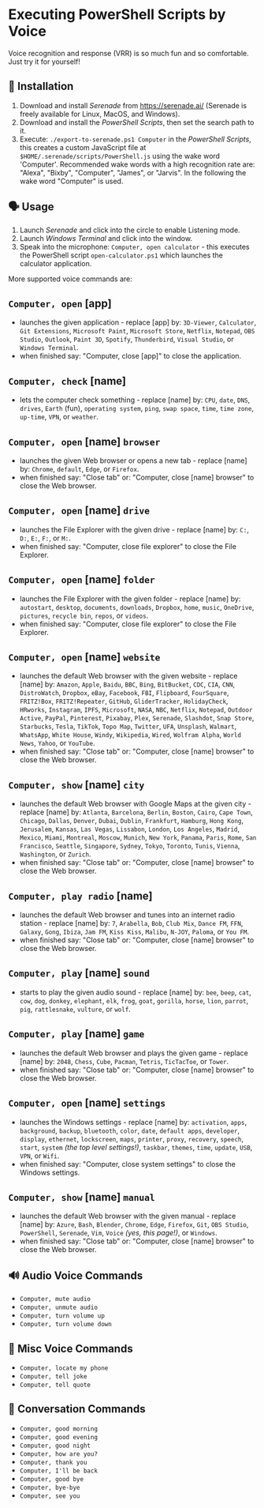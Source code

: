 Executing PowerShell Scripts by Voice
=====================================
Voice recognition and response (VRR) is so much fun and so comfortable. Just try it for yourself!


🔧 Installation
--------------
1. Download and install *Serenade* from https://serenade.ai/ (Serenade is freely available for Linux, MacOS, and Windows).
2. Download and install the *PowerShell Scripts*, then set the search path to it.
3. Execute: `./export-to-serenade.ps1 Computer` in the *PowerShell Scripts*, this creates a custom JavaScript file at `$HOME/.serenade/scripts/PowerShell.js` using the wake word 'Computer'. Recommended wake words with a high recognition rate are: "Alexa", "Bixby", "Computer", "James", or "Jarvis". In the following the wake word "Computer" is used.


🗣 Usage
-------
1. Launch *Serenade* and click into the circle to enable Listening mode.
2. Launch *Windows Terminal* and click into the window.
3. Speak into the microphone: `Computer, open calculator` - this executes the PowerShell script `open-calculator.ps1` which launches the calculator application.

More supported voice commands are:

`Computer, open` [app]
----------------------
* launches the given application - replace [app] by: `3D-Viewer`, `Calculator`, `Git Extensions`, `Microsoft Paint`, `Microsoft Store`, `Netflix`, `Notepad`, `OBS Studio`, `Outlook`, `Paint 3D`, `Spotify`, `Thunderbird`, `Visual Studio`, or `Windows Terminal`.
* when finished say: "Computer, close [app]" to close the application.

`Computer, check` [name]
------------------------
* lets the computer check something - replace [name] by: `CPU`, `date`, `DNS`, `drives`, `Earth` (fun), `operating system`, `ping`, `swap space`, `time`, `time zone`, `up-time`, `VPN`, or `weather`.

`Computer, open` [name] `browser`
---------------------------------
* launches the given Web browser or opens a new tab - replace [name] by: `Chrome`, `default`, `Edge`, or `Firefox`.
* when finished say: "Close tab" or: "Computer, close [name] browser" to close the Web browser.


`Computer, open` [name] `drive`
-------------------------------
* launches the File Explorer with the given drive - replace [name] by: `C:`, `D:`, `E:`, `F:`, or `M:`.
* when finished say: "Computer, close file explorer" to close the File Explorer.


`Computer, open` [name] `folder`
--------------------------------
* launches the File Explorer with the given folder - replace [name] by: `autostart`, `desktop`, `documents`, `downloads`, `Dropbox`, `home`, `music`, `OneDrive`, `pictures`, `recycle bin`, `repos`, or `videos`.
* when finished say: "Computer, close file explorer" to close the File Explorer.


`Computer, open` [name] `website`
---------------------------------
* launches the default Web browser with the given website - replace [name] by: `Amazon`, `Apple`, `Baidu`, `BBC`, `Bing`, `BitBucket`, `CDC`, `CIA`, `CNN`, `DistroWatch`, `Dropbox`, `eBay`, `Facebook`, `FBI`, `Flipboard`, `FourSquare`, `FRITZ!Box`, `FRITZ!Repeater`, `GitHub`, `GliderTracker`, `HolidayCheck`, `HRworks`, `Instagram`, `IPFS`, `Microsoft`, `NASA`, `NBC`, `Netflix`, `Notepad`, `Outdoor Active`, `PayPal`, `Pinterest`, `Pixabay`, `Plex`, `Serenade`, `Slashdot`, `Snap Store`, `Starbucks`, `Tesla`, `TikTok`, `Topo Map`, `Twitter`,  `UFA`, `Unsplash`, `Walmart`, `WhatsApp`, `White House`, `Windy`, `Wikipedia`, `Wired`, `Wolfram Alpha`, `World News`, `Yahoo`, or `YouTube`.
* when finished say: "Close tab" or: "Computer, close [name] browser" to close the Web browser.


`Computer, show` [name] `city`
------------------------------
* launches the default Web browser with Google Maps at the given city - replace [name] by: `Atlanta`, `Barcelona`, `Berlin`, `Boston`, `Cairo`, `Cape Town`, `Chicago`, `Dallas`, `Denver`, `Dubai`, `Dublin`, `Frankfurt`, `Hamburg`, `Hong Kong`, `Jerusalem`, `Kansas`, `Las Vegas`, `Lissabon`, `London`, `Los Angeles`, `Madrid`, `Mexico`, `Miami`, `Montreal`, `Moscow`, `Munich`, `New York`, `Panama`, `Paris`, `Rome`, `San Francisco`, `Seattle`, `Singapore`, `Sydney`, `Tokyo`, `Toronto`, `Tunis`, `Vienna`, `Washington`, or `Zurich`.
* when finished say: "Close tab" or: "Computer, close [name] browser" to close the Web browser.


`Computer, play radio` [name]
-----------------------------
* launches the default Web browser and tunes into an internet radio station - replace [name] by: `7`, `Arabella`, `Bob`, `Club Mix`, `Dance FM`, `FFN`, `Galaxy`, `Gong`, `Ibiza`, `Jam FM`, `Kiss Kiss`, `Malibu`, `N-JOY`, `Paloma`, or `You FM`.
* when finished say: "Close tab" or: "Computer, close [name] browser" to close the Web browser.


`Computer, play` [name] `sound`
-------------------------------
* starts to play the given audio sound - replace [name] by: `bee`, `beep`, `cat`, `cow`, `dog`, `donkey`, `elephant`, `elk`, `frog`, `goat`, `gorilla`, `horse`, `lion`, `parrot`, `pig`, `rattlesnake`, `vulture`, or `wolf`.


`Computer, play` [name] `game`
------------------------------
* launches the default Web browser and plays the given game - replace [name] by: `2048`, `Chess`, `Cube`, `Pacman`, `Tetris`, `TicTacToe`, or `Tower`.
* when finished say: "Close tab" or: "Computer, close [name] browser" to close the Web browser.


`Computer, open` [name] `settings`
----------------------------------
* launches the Windows settings - replace [name] by: `activation`, `apps`, `background`, `backup`, `bluetooth`, `color`, `date`, `default apps`, `developer`, `display`, `ethernet`, `lockscreen`, `maps`, `printer`, `proxy`, `recovery`, `speech`, `start`, `system` *(the top level settings!)*, `taskbar`, `themes`, `time`, `update`, `USB`, `VPN`, or `Wifi`.
* when finished say: "Computer, close system settings" to close the Windows settings.


`Computer, show` [name] `manual`
--------------------------------
* launches the default Web browser with the given manual - replace [name] by: `Azure`, `Bash`, `Blender`, `Chrome`, `Edge`, `Firefox`, `Git`, `OBS Studio`, `PowerShell`, `Serenade`, `Vim`, `Voice` *(yes, this page!)*, or `Windows`.
* when finished say: "Close tab" or: "Computer, close [name] browser" to close the Web browser.


🔊 Audio Voice Commands
------------------------
* `Computer, mute audio`
* `Computer, unmute audio`
* `Computer, turn volume up`
* `Computer, turn volume down`


💭 Misc Voice Commands
----------------------
* `Computer, locate my phone`
* `Computer, tell joke`
* `Computer, tell quote`


💬 Conversation Commands
-------------------------
* `Computer, good morning`
* `Computer, good evening`
* `Computer, good night`
* `Computer, how are you?`
* `Computer, thank you`
* `Computer, I'll be back`
* `Computer, good bye`
* `Computer, bye-bye`
* `Computer, see you`
